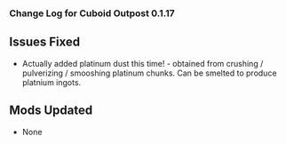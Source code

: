 ### Change Log for Cuboid Outpost 0.1.17

## Issues Fixed

- Actually added platinum dust this time! - obtained from crushing / pulverizing / smooshing platinum chunks. Can be smelted to produce platnium ingots.

## Mods Updated

- None